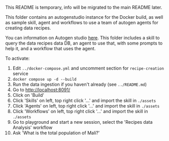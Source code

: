 This README is temporary, info will be migrated to the main README later.

This folder contains an autogenstudio instance for the Docker build, as well as sample skill, agent and workflows to use a team of autogen agents for creating data recipes.

You can information on Autogen studio [here](https://github.com/microsoft/autogen/tree/main/samples/apps/autogen-studio). This folder includes a skill to query the data recipes data DB, an agent to use that, with some prompts to help it, and a workflow that uses the agent.

To activate:

1. Edit `../docker-compose.yml` and uncomment section for `recipe-creation` service
2. `docker compose up -d --build`
3. Run the data ingestion if you haven't already (see `../README.md`)
3. Go to [http://localhost:8091/](http://localhost:8091/)
4. Click on 'Build'
5. Click 'Skills' on left, top right click '...' and import the skill in `./assets`
6. Click 'Agents' on left, top right click '...' and import the skill in `./assets`
7. Click 'Workflows' on left, top right click '...' and import the skill in `./assets`
8. Go to playground and start a new session, select the 'Recipes data Analysis' workflow
9. Ask 'What is the total population of Mali?'